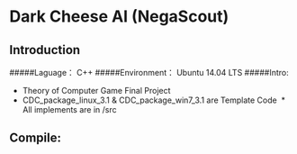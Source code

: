 # Dark Cheese AI (NegaScout)
## Introduction
#####Laguage： C++
#####Environment： Ubuntu 14.04 LTS
#####Intro:
  * Theory of Computer Game Final Project
  * CDC_package_linux_3.1 & CDC_package_win7_3.1 are Template Code
  * All implements are in /src

## Compile:

